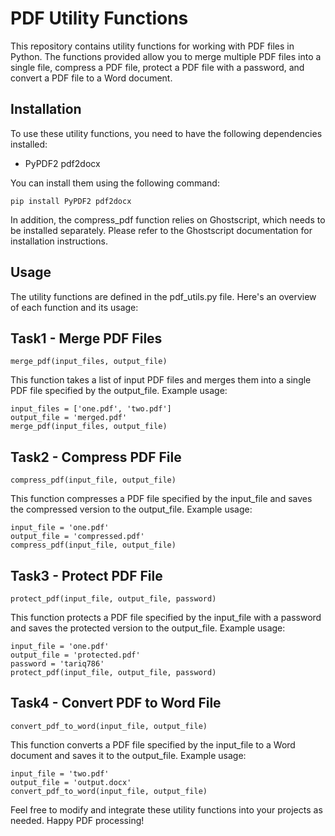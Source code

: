 # PDF Utility Functions

This repository contains utility functions for working with PDF files in Python. The functions provided allow you to merge multiple PDF files into a single file, compress a PDF file, protect a PDF file with a password, and convert a PDF file to a Word document.

## Installation

To use these utility functions, you need to have the following dependencies installed:

- PyPDF2
  pdf2docx

You can install them using the following command:

```
pip install PyPDF2 pdf2docx

```

In addition, the compress_pdf function relies on Ghostscript, which needs to be installed separately. Please refer to the Ghostscript documentation for installation instructions.

## Usage

The utility functions are defined in the pdf_utils.py file. Here's an overview of each function and its usage:

## Task1 - Merge PDF Files

```
merge_pdf(input_files, output_file)

```

This function takes a list of input PDF files and merges them into a single PDF file specified by the output_file. Example usage:

```
input_files = ['one.pdf', 'two.pdf']
output_file = 'merged.pdf'
merge_pdf(input_files, output_file)

```

## Task2 - Compress PDF File

```
compress_pdf(input_file, output_file)

```

This function compresses a PDF file specified by the input_file and saves the compressed version to the output_file. Example usage:

```
input_file = 'one.pdf'
output_file = 'compressed.pdf'
compress_pdf(input_file, output_file)

```

## Task3 - Protect PDF File

```
protect_pdf(input_file, output_file, password)

```

This function protects a PDF file specified by the input_file with a password and saves the protected version to the output_file. Example usage:

```
input_file = 'one.pdf'
output_file = 'protected.pdf'
password = 'tariq786'
protect_pdf(input_file, output_file, password)

```

## Task4 - Convert PDF to Word File

```
convert_pdf_to_word(input_file, output_file)

```

This function converts a PDF file specified by the input_file to a Word document and saves it to the output_file. Example usage:

```
input_file = 'two.pdf'
output_file = 'output.docx'
convert_pdf_to_word(input_file, output_file)

```

Feel free to modify and integrate these utility functions into your projects as needed. Happy PDF processing!
